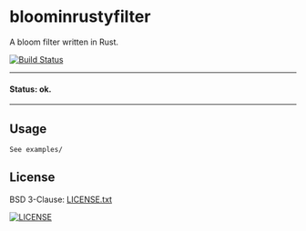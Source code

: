 # bloominrustyfilter

A bloom filter written in Rust.

[![Build Status](https://travis-ci.org/russmack/bloominrustyfilter.svg?branch=master)](https://travis-ci.org/russmack/bloominrustyfilter)

---
#### Status: ok.
----

## Usage
```
See examples/
```

## License
BSD 3-Clause: [LICENSE.txt](LICENSE.txt)

[<img alt="LICENSE" src="http://img.shields.io/pypi/l/Django.svg?style=flat-square"/>](LICENSE.txt)
